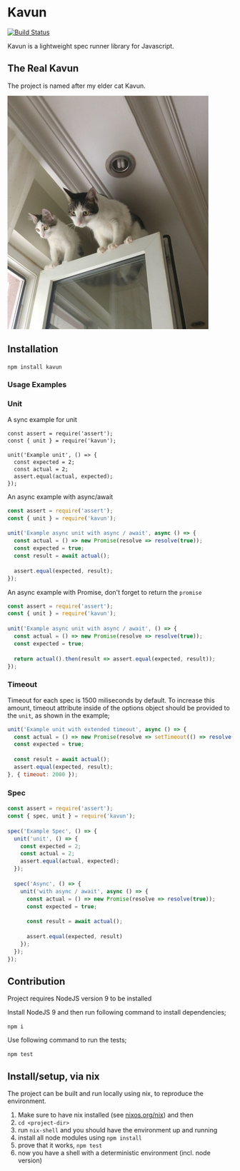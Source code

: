 # Kavun

[![Build Status](https://travis-ci.org/SengitU/kavun.svg?branch=master)](https://travis-ci.org/SengitU/kavun)

Kavun is a lightweight spec runner library for Javascript.

## The Real Kavun

The project is named after my elder cat Kavun.

![](kavun_tiny.png)

## Installation

`npm install kavun`

### Usage Examples

### Unit

A sync example for unit

```jskavun.jpg
const assert = require('assert');
const { unit } = require('kavun');

unit('Example unit', () => {
  const expected = 2;
  const actual = 2;
  assert.equal(actual, expected);
});
```

An async example with async/await

```js
const assert = require('assert');
const { unit } = require('kavun');

unit('Example async unit with async / await', async () => {
  const actual = () => new Promise(resolve => resolve(true));
  const expected = true;
  const result = await actual();
  
  assert.equal(expected, result);
});
```

An async example with Promise, don't forget to return the `promise`

```js
const assert = require('assert');
const { unit } = require('kavun');

unit('Example async unit with async / await', () => {
  const actual = () => new Promise(resolve => resolve(true));
  const expected = true;
  
  return actual().then(result => assert.equal(expected, result));
});
```

### Timeout

Timeout for each spec is 1500 miliseconds by default. To increase this amount, timeout attribute inside of the options object should be provided to the `unit`, as shown in the example;

```js
unit('Example unit with extended timeout', async () => {
  const actual = () => new Promise(resolve => setTimeout(() => resolve(true), 1700));
  const expected = true;

  const result = await actual();
  assert.equal(expected, result);
}, { timeout: 2000 });
```

### Spec

```js
const assert = require('assert');
const { spec, unit } = require('kavun');

spec('Example Spec', () => {
  unit('unit', () => {
    const expected = 2;
    const actual = 2;
    assert.equal(actual, expected);
  });

  spec('Async', () => {
    unit('with async / await', async () => {
      const actual = () => new Promise(resolve => resolve(true));
      const expected = true;

      const result = await actual();

      assert.equal(expected, result)
    });
  });
});

```

## Contribution

Project requires NodeJS version 9 to be installed

Install NodeJS 9 and then run following command to install dependencies;

`npm i`

Use following command to run the tests;

`npm test`

## Install/setup, via nix

The project can be built and run locally using nix, to reproduce the environment.
1) Make sure to have nix installed (see [nixos.org/nix][nix]) and then
1) `cd <project-dir>`
1) run `nix-shell` and you should have the environment up and running
1) install all node modules using `npm install`
1) prove that it works, `npm test`
1) now you have a shell with a deterministic environment (incl. node version)

[nix]: http://nixos.org/nix/
